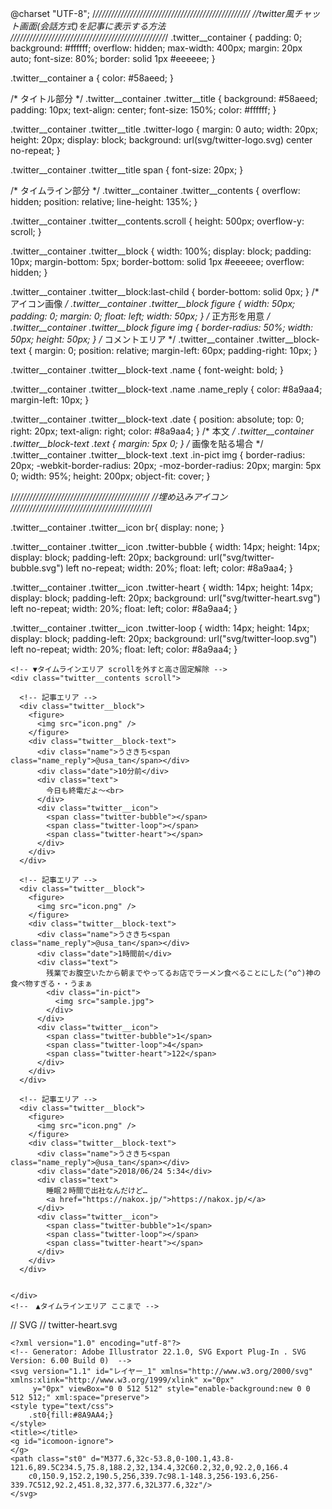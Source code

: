 @charset "UTF-8";
/*/////////////////////////////////////////////////
//twitter風チャット画面(会話方式)を記事に表示する方法
/////////////////////////////////////////////////*/
.twitter__container {
  padding: 0;
  background: #ffffff;
  overflow: hidden;
  max-width: 400px;
  margin: 20px auto;
  font-size: 80%;
  border: solid 1px #eeeeee;
}

.twitter__container a {
  color: #58aeed;
}

/* タイトル部分 */
.twitter__container .twitter__title {
  background: #58aeed;
  padding: 10px;
  text-align: center;
  font-size: 150%;
  color: #ffffff;
}

.twitter__container .twitter__title .twitter-logo {
  margin: 0 auto;
  width: 20px;
  height: 20px;
  display: block;
  background: url(svg/twitter-logo.svg) center no-repeat;
}

.twitter__container .twitter__title span {
  font-size: 20px;
}

/* タイムライン部分 */
.twitter__container .twitter__contents {
  overflow: hidden;
  position: relative;
  line-height: 135%;
}

.twitter__container .twitter__contents.scroll {
  height: 500px;
  overflow-y: scroll;
}

.twitter__container .twitter__block {
  width: 100%;
  display: block;
  padding: 10px;
  margin-bottom: 5px;
  border-bottom: solid 1px #eeeeee;
  overflow: hidden;
}

.twitter__container .twitter__block:last-child {
  border-bottom: solid 0px;
}
/* アイコン画像 */
.twitter__container .twitter__block figure {
  width: 50px;
  padding: 0;
  margin: 0;
  float: left;
  width: 50px;
}
  /* 正方形を用意 */
.twitter__container .twitter__block figure img {
  border-radius: 50%;
  width: 50px;
  height: 50px;
}
/* コメントエリア */
.twitter__container .twitter__block-text {
  margin: 0;
  position: relative;
  margin-left: 60px;
  padding-right: 10px;
}

.twitter__container .twitter__block-text .name {
  font-weight: bold;
}

.twitter__container .twitter__block-text .name .name_reply {
  color: #8a9aa4;
  margin-left: 10px;
}

.twitter__container .twitter__block-text .date {
  position: absolute;
  top: 0;
  right: 20px;
  text-align: right;
  color: #8a9aa4;
}
/* 本文 */
.twitter__container .twitter__block-text .text {
  margin: 5px 0;
}
/* 画像を貼る場合 */
.twitter__container .twitter__block-text .text .in-pict img {
  border-radius: 20px;
  -webkit-border-radius: 20px;
  -moz-border-radius: 20px;
  margin: 5px 0;
  width: 95%;
  height: 200px;
  object-fit: cover;
}

/*///////////////////////////////////////////
//埋め込みアイコン
////////////////////////////////////////////*/

.twitter__container .twitter__icon br{
  display: none;
}

.twitter__container .twitter__icon .twitter-bubble {
  width: 14px;
  height: 14px;
  display: block;
  padding-left: 20px;
  background: url("svg/twitter-bubble.svg") left no-repeat;
  width: 20%;
  float: left;
  color: #8a9aa4;
}

.twitter__container .twitter__icon .twitter-heart {
  width: 14px;
  height: 14px;
  display: block;
  padding-left: 20px;
  background: url("svg/twitter-heart.svg") left no-repeat;
  width: 20%;
  float: left;
  color: #8a9aa4;
}

.twitter__container .twitter__icon .twitter-loop {
  width: 14px;
  height: 14px;
  display: block;
  padding-left: 20px;
  background: url("svg/twitter-loop.svg") left no-repeat;
  width: 20%;
  float: left;
  color: #8a9aa4;
}


<html lang="ja">
<head>
  <meta charset="UTF-8"/>
  <title>twitter風チャット画面(会話方式)を記事に表示する方法 │ ナコさんのブログ nako-log WEB小ネタと生活ライフハック</title>
  <link rel='stylesheet' href='style.css' type='text/css' media='all' />
</head>
<body>

  <!-- ▼twitter風ここから -->
  <div class="twitter__container">
    <!-- タイトル -->
    <div class="twitter__title">
      <span class="twitter-logo"></span>
    </div>

    <!-- ▼タイムラインエリア scrollを外すと高さ固定解除 -->
    <div class="twitter__contents scroll">

      <!-- 記事エリア -->
      <div class="twitter__block">
        <figure>
          <img src="icon.png" />
        </figure>
        <div class="twitter__block-text">
          <div class="name">うさきち<span class="name_reply">@usa_tan</span></div>
          <div class="date">10分前</div>
          <div class="text">
            今日も終電だよ～<br>
          </div>
          <div class="twitter__icon">
            <span class="twitter-bubble"></span>
            <span class="twitter-loop"></span>
            <span class="twitter-heart"></span>
          </div>
        </div>
      </div>

      <!-- 記事エリア -->
      <div class="twitter__block">
        <figure>
          <img src="icon.png" />
        </figure>
        <div class="twitter__block-text">
          <div class="name">うさきち<span class="name_reply">@usa_tan</span></div>
          <div class="date">1時間前</div>
          <div class="text">
            残業でお腹空いたから朝までやってるお店でラーメン食べることにした(^o^)神の食べ物すぎる・・うまぁ
            <div class="in-pict">
              <img src="sample.jpg">
            </div>
          </div>
          <div class="twitter__icon">
            <span class="twitter-bubble">1</span>
            <span class="twitter-loop">4</span>
            <span class="twitter-heart">122</span>
          </div>
        </div>
      </div>

      <!-- 記事エリア -->
      <div class="twitter__block">
        <figure>
          <img src="icon.png" />
        </figure>
        <div class="twitter__block-text">
          <div class="name">うさきち<span class="name_reply">@usa_tan</span></div>
          <div class="date">2018/06/24 5:34</div>
          <div class="text">
            睡眠２時間で出社なんだけど…
            <a href="https://nakox.jp/">https://nakox.jp/</a>
          </div>
          <div class="twitter__icon">
            <span class="twitter-bubble">1</span>
            <span class="twitter-loop"></span>
            <span class="twitter-heart"></span>
          </div>
        </div>
      </div>


    </div>
    <!--　▲タイムラインエリア ここまで -->
  </div>
  <!--　▲twitter風ここまで -->

</body>

</html>

// SVG
// twitter-heart.svg
```
<?xml version="1.0" encoding="utf-8"?>
<!-- Generator: Adobe Illustrator 22.1.0, SVG Export Plug-In . SVG Version: 6.00 Build 0)  -->
<svg version="1.1" id="レイヤー_1" xmlns="http://www.w3.org/2000/svg" xmlns:xlink="http://www.w3.org/1999/xlink" x="0px"
	 y="0px" viewBox="0 0 512 512" style="enable-background:new 0 0 512 512;" xml:space="preserve">
<style type="text/css">
	.st0{fill:#8A9AA4;}
</style>
<title></title>
<g id="icomoon-ignore">
</g>
<path class="st0" d="M377.6,32c-53.8,0-100.1,43.8-121.6,89.5C234.5,75.8,188.2,32,134.4,32C60.2,32,0,92.2,0,166.4
	c0,150.9,152.2,190.5,256,339.7c98.1-148.3,256-193.6,256-339.7C512,92.2,451.8,32,377.6,32L377.6,32z"/>
</svg>
```
